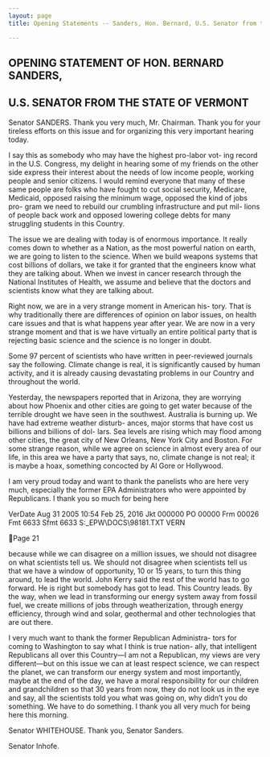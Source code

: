 ```yaml
---
layout: page
title: Opening Statements -- Sanders, Hon. Bernard, U.S. Senator from the State of Vermont

---
```


## OPENING STATEMENT OF HON. BERNARD SANDERS, 
## U.S. SENATOR FROM THE STATE OF VERMONT 

Senator SANDERS. Thank you very much, Mr. Chairman. Thank 
you for your tireless efforts on this issue and for organizing this 
very important hearing today. 

I say this as somebody who may have the highest pro-labor vot-
ing record in the U.S. Congress, my delight in hearing some of my 
friends on the other side express their interest about the needs of 
low income people, working people and senior citizens. 
I would remind everyone that many of these same people are 
folks who have fought to cut social security, Medicare, Medicaid, 
opposed raising the minimum wage, opposed the kind of jobs pro-
gram we need to rebuild our crumbling infrastructure and put mil-
lions of people back work and opposed lowering college debts for 
many struggling students in this Country. 

The issue we are dealing with today is of enormous importance. 
It really comes down to whether as a Nation, as the most powerful 
nation on earth, we are going to listen to the science. When we 
build weapons systems that cost billions of dollars, we take it for 
granted that the engineers know what they are talking about. 
When we invest in cancer research through the National Institutes 
of Health, we assume and believe that the doctors and scientists 
know what they are talking about. 

Right now, we are in a very strange moment in American his-
tory. That is why traditionally there are differences of opinion on 
labor issues, on health care issues and that is what happens year 
after year. We are now in a very strange moment and that is we 
have virtually an entire political party that is rejecting basic 
science and the science is no longer in doubt. 

Some 97 percent of scientists who have written in peer-reviewed 
journals say the following. Climate change is real, it is significantly 
caused by human activity, and it is already causing devastating 
problems in our Country and throughout the world. 

Yesterday, the newspapers reported that in Arizona, they are 
worrying about how Phoenix and other cities are going to get water 
because of the terrible drought we have seen in the southwest. 
Australia is burning up. We have had extreme weather disturb-
ances, major storms that have cost us billions and billions of dol-
lars. Sea levels are rising which may flood among other cities, the 
great city of New Orleans, New York City and Boston. 
For some strange reason, while we agree on science in almost 
every area of our life, in this area we have a party that says, no, 
climate change is not real; it is maybe a hoax, something concocted 
by Al Gore or Hollywood. 

I am very proud today and want to thank the panelists who are 
here very much, especially the former EPA Administrators who 
were appointed by Republicans. I thank you so much for being here 

VerDate Aug 31 2005 10:54 Feb 25, 2016 Jkt 000000 PO 00000 Frm 00026 Fmt 6633 Sfmt 6633 S:\_EPW\DOCS\98181.TXT VERN

Page 21 

because while we can disagree on a million issues, we should not 
disagree on what scientists tell us. We should not disagree when 
scientists tell us that we have a window of opportunity, 10 or 15 
years, to turn this thing around, to lead the world. 
John Kerry said the rest of the world has to go forward. He is 
right but somebody has got to lead. This Country leads. By the 
way, when we lead in transforming our energy system away from 
fossil fuel, we create millions of jobs through weatherization, 
through energy efficiency, through wind and solar, geothermal and 
other technologies that are out there. 

I very much want to thank the former Republican Administra-
tors for coming to Washington to say what I think is true nation-
ally, that intelligent Republicans all over this Country—I am not 
a Republican, my views are very different—but on this issue we 
can at least respect science, we can respect the planet, we can 
transform our energy system and most importantly, maybe at the 
end of the day, we have a moral responsibility for our children and 
grandchildren so that 30 years from now, they do not look us in 
the eye and say, all the scientists told you what was going on, why 
didn’t you do something. We have to do something. 
I thank you all very much for being here this morning. 

Senator WHITEHOUSE. Thank you, Senator Sanders. 

Senator Inhofe. 

